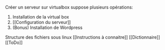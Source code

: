 Créer un serveur sur virtualbox suppose plusieurs opérations:
1. Installation de la virtual box
2. [[Configuration du serveur]]
3. (Bonus) Installation de Wordpress

Structure des fichiers sous linux
[[Instructions à connaitre]]
[[Dictionnaire]]
[[ToDo]]